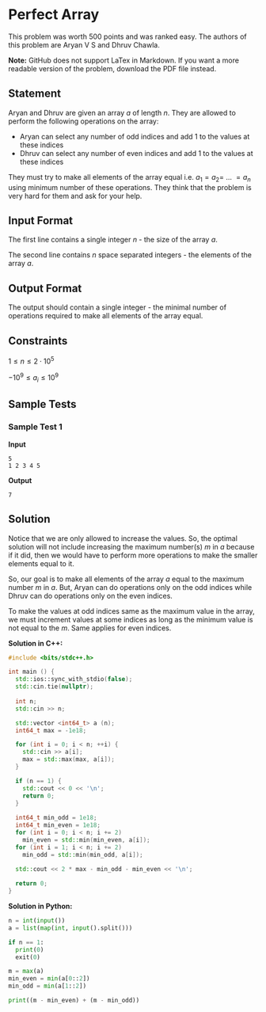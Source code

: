 # Perfect Array

This problem was worth $500$ points and was ranked easy. The authors of this problem are Aryan V S and Dhruv Chawla.

**Note:** GitHub does not support LaTex in Markdown. If you want a more readable version of the problem, download the PDF file instead.



## Statement

Aryan and Dhruv are given an array $a$ of length $n$. They are allowed to perform the following operations on the array:

- Aryan can select any number of odd indices and add $1$ to the values at these indices
- Dhruv can select any number of even indices and add $1$ to the values at these indices

They must try to make all elements of the array equal i.e. $a_1 = a_2 =\ ...\ = a_n$ using minimum number of these operations. They think that the problem is very hard for them and ask for your help.



## Input Format

The first line contains a single integer $n$ - the size of the array $a$.

The second line contains $n$ space separated integers - the elements of the array $a$.



## Output Format

The output should contain a single integer - the minimal number of operations required to make all elements of the array equal.



## Constraints

$1 \le n \le 2 \cdot 10^5$

$-10^9 \le a_i \le 10^9$



## Sample Tests

### Sample Test 1

**Input**

```
5
1 2 3 4 5
```

**Output**

```
7
```



## Solution

Notice that we are only allowed to increase the values. So, the optimal solution will not include increasing the maximum number(s) $m$ in $a$ because if it did, then we would have to perform more operations to make the smaller elements equal to it.

So, our goal is to make all elements of the array $a$ equal to the maximum number $m$ in $a$. But, Aryan can do operations only on the odd indices while Dhruv can do operations only on the even indices.

To make the values at odd indices same as the maximum value in the array, we must increment values at some indices as long as the minimum value is not equal to the $m$. Same applies for even indices.

**Solution in C++:**

```cpp
#include <bits/stdc++.h>

int main () {
  std::ios::sync_with_stdio(false);
  std::cin.tie(nullptr);
  
  int n;
  std::cin >> n;

  std::vector <int64_t> a (n);
  int64_t max = -1e18;

  for (int i = 0; i < n; ++i) {
    std::cin >> a[i];
    max = std::max(max, a[i]);
  }

  if (n == 1) {
    std::cout << 0 << '\n';
    return 0;
  }
  
  int64_t min_odd = 1e18;
  int64_t min_even = 1e18;
  for (int i = 0; i < n; i += 2)
    min_even = std::min(min_even, a[i]);
  for (int i = 1; i < n; i += 2)
    min_odd = std::min(min_odd, a[i]);
  
  std::cout << 2 * max - min_odd - min_even << '\n';

  return 0;
}
```

**Solution in Python:**

```python
n = int(input())
a = list(map(int, input().split()))

if n == 1:
  print(0)
  exit(0)

m = max(a)
min_even = min(a[0::2])
min_odd = min(a[1::2])

print((m - min_even) + (m - min_odd))
```